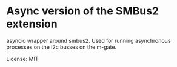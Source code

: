 Async version of the SMBus2 extension
=====================================

asyncio wrapper around smbus2. Used for running asynchronous processes on the i2c busses on the m-gate.

License: MIT
